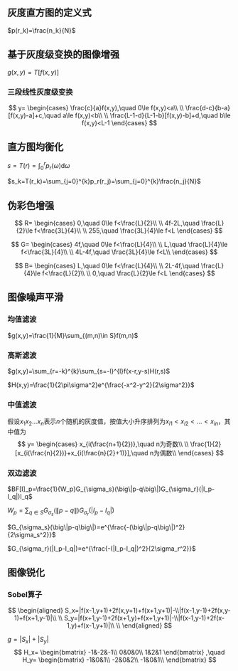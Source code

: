 ## 灰度直方图的定义式

$p(r_k)=\frac{n_k}{N}$

## 基于灰度级变换的图像增强

$g(x,y)=T[f(x,y)]$

### 三段线性灰度级变换

$$
y=
\begin{cases}
\frac{c}{a}f(x,y),\quad 0\le f(x,y)<a\\
\\
\frac{d-c}{b-a}[f(x,y)-a]+c,\quad a\le f(x,y)<b\\
\\
\frac{L-1-d}{L-1-b}[f(x,y)-b]+d,\quad b\le f(x,y)<L-1
\end{cases}
$$

## 直方图均衡化

$s=T(r)=\int_0^rp_r(\omega) \mathrm{d}\omega$

$s_k=T(r_k)=\sum_{j=0}^{k}p_r(r_j)=\sum_{j=0}^{k}\frac{n_j}{N}$



## 伪彩色增强

$$
R=
\begin{cases}
0,\quad 0\le f<\frac{L}{2}\\
\\
4f-2L,\quad \frac{L}{2}\le f<\frac{3L}{4}\\
\\
255,\quad \frac{3L}{4}\le f<L
\end{cases}
$$

$$
G=
\begin{cases}
4f,\quad 0\le f<\frac{L}{4}\\
\\
L,\quad \frac{L}{4}\le f<\frac{3L}{4}\\
\\
4L-4f,\quad \frac{3L}{4}\le f<L\\
\end{cases}
$$

$$
B=
\begin{cases}
L,\quad 0\le f<\frac{L}{4}\\
\\
2L-4f,\quad \frac{L}{4}\le f<\frac{L}{2}\\
\\
0,\quad \frac{L}{2}\le f<L
\end{cases}
$$

## 图像噪声平滑

### 均值滤波

$g(x,y)=\frac{1}{M}\sum_{(m,n)\in S}f(m,n)$

### 高斯滤波

$g(x,y)=\sum_{r=-k}^{k}\sum_{s=-l}^{l}f(x-r,y-s)H(r,s)$

$H(x,y)=\frac{1}{2\pi\sigma^2}e^{\frac{-x^2-y^2}{2\sigma^2}}$

### 中值滤波

假设$x_1 x_2... x_n$表示$n$个随机的灰度值，按值大小升序排列为$x_{i1}<x_{i2}<...<x_{in}$，其中值为
$$
y=
\begin{cases}
x_{i(\frac{n+1}{2})},\quad n为奇数\\
\\
\frac{1}{2}[x_{i(\frac{n}{2})}+x_{i(\frac{n}{2}+1)}],\quad n为偶数\\
\end{cases}
$$

### 双边滤波

$BF[I]_p=\frac{1}{W_p}G_{\sigma_s}(\big\|p-q\big\|)G_{\sigma_r}(|I_p-I_q|)I_q$

$W_p=\sum_{q\in S}G_{\sigma_s}(\big\|p-q\big\|)G_{\sigma_r}(|I_p-I_q|)$

$G_{\sigma_s}(\big\|p-q\big\|)=e^{\frac{-(\big\|p-q\big\|)^2}{2\sigma_s^2}}$

$G_{\sigma_r}(|I_p-I_q|)=e^{\frac{-(|I_p-I_q|)^2}{2\sigma_r^2}}$



## 图像锐化

### Sobel算子

$$
\begin{aligned}
S_x=|f(x-1,y+1)+2f(x,y+1)+f(x+1,y+1)|-\\|f(x-1,y-1)+2f(x,y-1)+f(x+1,y-1)|\\
\\
S_y=|f(x+1,y-1)+2f(x+1,y)+f(x+1,y+1)|-\\|f(x-1,y-1)+2f(x-1,y)+f(x-1,y+1)|\\
\\
\end{aligned}
$$

$g=|S_x|+|S_y|$
$$
H_x=
\begin{bmatrix}
-1&-2&-1\\
0&0&0\\
1&2&1
\end{bmatrix}
,\quad
H_y=
\begin{bmatrix}
-1&0&1\\
-2&0&2\\
-1&0&1\\
\end{bmatrix}
$$
